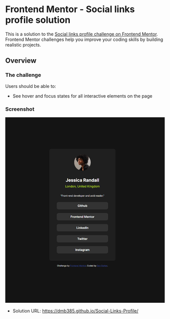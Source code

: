# Frontend Mentor - Social links profile solution

This is a solution to the [Social links profile challenge on Frontend Mentor](https://www.frontendmentor.io/challenges/social-links-profile-UG32l9m6dQ). Frontend Mentor challenges help you improve your coding skills by building realistic projects. 

## Overview

### The challenge

Users should be able to:

- See hover and focus states for all interactive elements on the page

### Screenshot

![](./assets/images/screenshot.png)

- Solution URL: https://dmb385.github.io/Social-Links-Profile/

